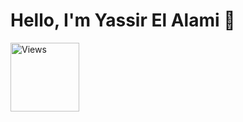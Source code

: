 ###
<h1>Hello, I'm Yassir El Alami 👋</h1>
<div>
<!--  <a href='href="https://linkedin.com/in/yassir-elalami" target="_blank"'>
  <img src='https://img.shields.io/badge/Yassir_Elalami-0077B5?style=for-the-badge&logo=linkedin&logoColor=white'/>
 </a> -->
 <img src="https://komarev.com/ghpvc/?username=yassiralamidev&label=Profile%20views&color=0e75b6&style=plastic" alt="Views" width="110px" /> 
</div>

<!--<br>


### Get in touch ⚡
- 📧 co.yacouri@gmail.com
- 🦉 Sometimes i post news on my Twitter account [@ZYacouri](https://twitter.com/ZYacouri).
- 📝 I write Articles and Stories about my routine, coding, design etc ...[Yacouri's blog](https://yacouri.com/)
- 🌐 If you want to know more about me here is [My Website](https://yacouri.com)

* 📫 : yassiralamidev@gmail.com
* Where you can find me 👀 :
  * Linkedin: [Yassir EL ALAMI](https://www.linkedin.com/in/yassir-elalami/)
  * Twitter: [@yassiralamidev](https://twitter.com/yassiralamidev)

    
-->

